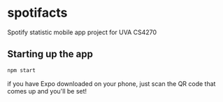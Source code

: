 # spotifacts
Spotify statistic mobile app project for UVA CS4270

## Starting up the app
```bash
npm start
```
if you have Expo downloaded on your phone, just scan the QR code that comes up and you'll be set!
